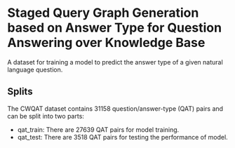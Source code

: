 # Staged Query Graph Generation based on Answer Type for Question Answering over Knowledge Base

A dataset for training a model to predict the answer type of a given natural language question.

## Splits

The CWQAT dataset contains  31158 question/answer-type (QAT) pairs and can be split into two parts:

* qat_train: There are 27639 QAT pairs for model training.
* qat_test: There are 3518 QAT pairs for testing the performance of model.

